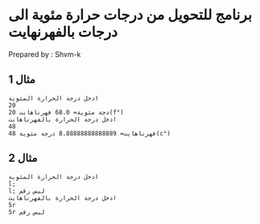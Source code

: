 
# برنامج للتحويل من درجات حرارة مئوية الى درجات بالفهرنهايت
Prepared by : Shvm-k

## مثال 1
```
ادخل درجة الحرارة المئوية
20
20 دجة مئوية= 68.0 فهرناهايت(f°)
ادخل درجة الحرارة بالفهرناهايت
48
48 فهرناهايت= 8.88888888888889 درجة مئوية(c°)
```

## مثال 2
```
ادخل درجة الحرارة المئوية
l;
l; ليس رقم
ادخل درجة الحرارة بالفهرناهايت
5r
5r ليس رقم
```